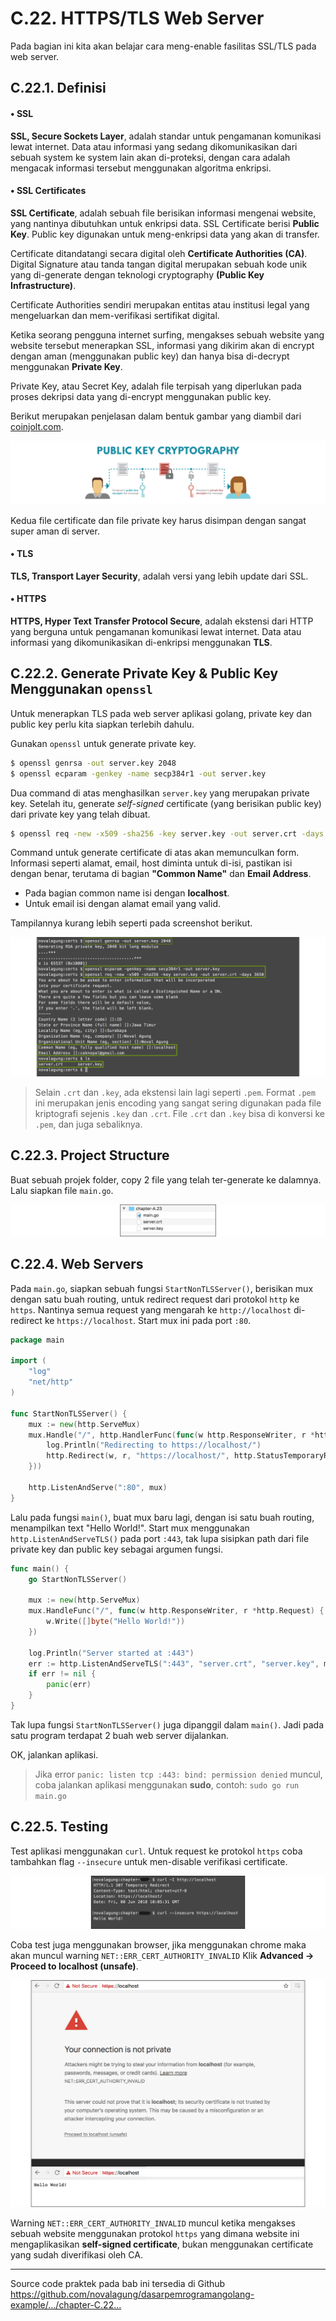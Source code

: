 # C.22. HTTPS/TLS Web Server

Pada bagian ini kita akan belajar cara meng-enable fasilitas SSL/TLS pada web server.

## C.22.1. Definisi

#### • SSL

**SSL, Secure Sockets Layer**, adalah standar untuk pengamanan komunikasi lewat internet. Data atau informasi yang sedang dikomunikasikan dari sebuah system ke system lain akan di-proteksi, dengan cara adalah mengacak informasi tersebut menggunakan algoritma enkripsi.

#### • SSL Certificates

**SSL Certificate**, adalah sebuah file berisikan informasi mengenai website, yang nantinya dibutuhkan untuk enkripsi data. SSL Certificate berisi **Public Key**. Public key digunakan untuk meng-enkripsi data yang akan di transfer.

Certificate ditandatangi secara digital oleh **Certificate Authorities (CA)**. Digital Signature atau tanda tangan digital merupakan sebuah kode unik yang di-generate dengan teknologi cryptography **(Public Key Infrastructure)**.

Certificate Authorities sendiri merupakan entitas atau institusi legal yang mengeluarkan dan mem-verifikasi sertifikat digital.

Ketika seorang pengguna internet surfing, mengakses sebuah website yang website tersebut menerapkan SSL, informasi yang dikirim akan di encrypt dengan aman (menggunakan public key) dan hanya bisa di-decrypt menggunakan **Private Key**.

Private Key, atau Secret Key, adalah file terpisah yang diperlukan pada proses dekripsi data yang di-encrypt menggunakan public key.

Berikut merupakan penjelasan dalam bentuk gambar yang diambil dari [coinjolt.com](https://coinjolt.com/what-is-a-public-and-private-key/).

![Anatomy](images/C.22_1_public_and_private_key.png)

Kedua file certificate dan file private key harus disimpan dengan sangat super aman di server.

#### • TLS

**TLS, Transport Layer Security**, adalah versi yang lebih update dari SSL.

#### • HTTPS

**HTTPS, Hyper Text Transfer Protocol Secure**, adalah ekstensi dari HTTP yang berguna untuk pengamanan komunikasi lewat internet. Data atau informasi yang dikomunikasikan di-enkripsi menggunakan **TLS**.

## C.22.2. Generate Private Key & Public Key Menggunakan `openssl`

Untuk menerapkan TLS pada web server aplikasi golang, private key dan public key perlu kita siapkan terlebih dahulu. 

Gunakan `openssl` untuk generate private key.

```bash
$ openssl genrsa -out server.key 2048
$ openssl ecparam -genkey -name secp384r1 -out server.key
```

Dua command di atas menghasilkan `server.key` yang merupakan private key. Setelah itu, generate *self-signed* certificate (yang berisikan public key) dari private key yang telah dibuat.

```bash
$ openssl req -new -x509 -sha256 -key server.key -out server.crt -days 3650
```

Command untuk generate certificate di atas akan memunculkan form. Informasi seperti alamat, email, host diminta untuk di-isi, pastikan isi dengan benar, terutama di bagian **"Common Name"** dan **Email Address**. 

 - Pada bagian common name isi dengan **localhost**.
 - Untuk email isi dengan alamat email yang valid.

Tampilannya kurang lebih seperti pada screenshot berikut.

![Generate private key and certificate](images/C.22_1.1_public_and_private_key.png)

> Selain `.crt` dan `.key`, ada ekstensi lain lagi seperti `.pem`. Format `.pem` ini merupakan jenis encoding yang sangat sering digunakan pada file kriptografi sejenis `.key` dan `.crt`. File `.crt` dan `.key` bisa di konversi ke `.pem`, dan juga sebaliknya.

## C.22.3. Project Structure

Buat sebuah projek folder, copy 2 file yang telah ter-generate ke dalamnya. Lalu siapkan file `main.go`.

![Folder Structure](images/C.22_2_structure.png)

## C.22.4. Web Servers

Pada `main.go`, siapkan sebuah fungsi `StartNonTLSServer()`, berisikan mux dengan satu buah routing, untuk redirect request dari protokol `http` ke `https`. Nantinya semua request yang mengarah ke `http://localhost` di-redirect ke `https://localhost`. Start mux ini pada port `:80`.

```go
package main

import (
    "log"
    "net/http"
)

func StartNonTLSServer() {
    mux := new(http.ServeMux)
    mux.Handle("/", http.HandlerFunc(func(w http.ResponseWriter, r *http.Request) {
        log.Println("Redirecting to https://localhost/")
        http.Redirect(w, r, "https://localhost/", http.StatusTemporaryRedirect)
    }))

    http.ListenAndServe(":80", mux)
}
```

Lalu pada fungsi `main()`, buat mux baru lagi, dengan isi satu buah routing, menampilkan text "Hello World!". Start mux menggunakan `http.ListenAndServeTLS()` pada port `:443`, tak lupa sisipkan path dari file private key dan public key sebagai argumen fungsi.

```go
func main() {
    go StartNonTLSServer()

    mux := new(http.ServeMux)
    mux.HandleFunc("/", func(w http.ResponseWriter, r *http.Request) {
        w.Write([]byte("Hello World!"))
    })

    log.Println("Server started at :443")
    err := http.ListenAndServeTLS(":443", "server.crt", "server.key", mux)
    if err != nil {
        panic(err)
    }
}
```

Tak lupa fungsi `StartNonTLSServer()` juga dipanggil dalam `main()`. Jadi pada satu program terdapat 2 buah web server dijalankan.

OK, jalankan aplikasi.

> Jika error `panic: listen tcp :443: bind: permission denied` muncul, coba jalankan aplikasi menggunakan **sudo**, contoh: `sudo go run main.go`

## C.22.5. Testing

Test aplikasi menggunakan `curl`. Untuk request ke protokol `https` coba tambahkan flag `--insecure` untuk men-disable verifikasi certificate.

![curl example](images/C.22_3_curl_example.png)

Coba test juga menggunakan browser, jika menggunakan chrome maka akan muncul warning `NET::ERR_CERT_AUTHORITY_INVALID` Klik **Advanced → Proceed to localhost (unsafe)**.

![browser example](images/C.22_4_browser_example.png)

Warning `NET::ERR_CERT_AUTHORITY_INVALID` muncul ketika mengakses sebuah website menggunakan protokol `https` yang dimana website ini mengaplikasikan **self-signed certificate**, bukan menggunakan certificate yang sudah diverifikasi oleh CA.

---

<div class="source-code-link">
    <div class="source-code-link-message">Source code praktek pada bab ini tersedia di Github</div>
    <a href="https://github.com/novalagung/dasarpemrogramangolang-example/tree/master/chapter-C.22-https-tls">https://github.com/novalagung/dasarpemrogramangolang-example/.../chapter-C.22...</a>
</div>
